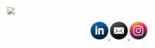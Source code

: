 <!--
  👀 Hello!
-->

<img src="https://capsule-render.vercel.app/api?type=waving&color=D9BED1&height=200&section=header&text=Hi%20there!&fontColor=FFFFFF&fontSize=60&fontAlignY=30&desc=welcome%20to%20silvia's%20github%20pages&descSize=20&descAlignY=50" />

<p align="center">
  <a href="https://www.linkedin.com/in/silvia-lin-9199a226b/">
    <img height="40" src="icon-images/icon-linkedin.png"/>
  </a>
  <a href="mailto:silvialin0810@gmail.com">
    <img height="40" src="icon-images/icon-mail.png"/>
  </a>
  <a href="https://instagram.com/silviaiaiaiaia">
    <img height="40" src="icon-images/icon-instagram.png"/>
  </a>
</p>
